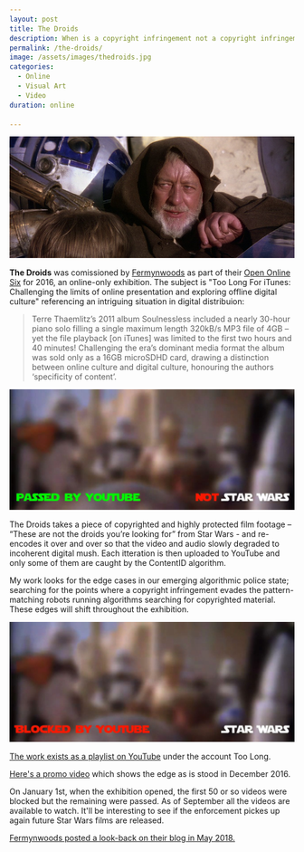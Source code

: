 ```yaml
---
layout: post
title: The Droids
description: When is a copyright infringement not a copyright infringement? When the robots can't see it.
permalink: /the-droids/
image: /assets/images/thedroids.jpg
categories:
  - Online
  - Visual Art
  - Video
duration: online

---
```


![](/assets/images/thedroids.jpg)

**The Droids** was comissioned by [Fermynwoods](http://www.fermynwoods.co.uk/) as part of their [Open Online Six](http://www.fermynwoods.co.uk/current-programme/open-online-six/) for 2016, an online-only exhibition. The subject is "Too Long For iTunes: Challenging the limits of online presentation and exploring offline digital culture" referencing an intriguing situation in digital distribuion: 

> Terre Thaemlitz’s 2011 album Soulnessless included a nearly 30-hour piano solo filling a single maximum length 320kB/s MP3 file of 4GB – yet the file playback [on iTunes] was limited to the first two hours and 40 minutes! Challenging the era’s dominant media format the album was sold only as a 16GB microSDHD card, drawing a distinction between online culture and digital culture, honouring the authors ‘specificity of content’.

![](https://raw.githubusercontent.com/peteash10/Artworks/master/images/toolong_yes.jpg)

The Droids takes a piece of copyrighted and highly protected film footage – “These are not the droids you’re looking for” from Star Wars - and re-encodes it over and over so that the video and audio slowly degraded to incoherent digital mush. Each itteration is then uploaded to YouTube and only some of them are caught by the ContentID algorithm. 

My work looks for the edge cases in our emerging algorithmic police state; searching for the points where a copyright infringement evades the pattern-matching robots running algorithms searching for copyrighted material. These edges will shift throughout the exhibition.

![](https://raw.githubusercontent.com/peteash10/Artworks/master/images/toolong_no.jpg)

[The work exists as a playlist on YouTube](https://www.youtube.com/playlist?list=PLRW0vU-u-9qZmjtWj8RUWY-4szXBWQU2y) under the account Too Long. 

[Here's a promo video](https://vimeo.com/148619063) which shows the edge as is stood in December 2016.

On January 1st, when the exhibition opened, the first 50 or so videos were blocked but the remaining were passed. As of September all the videos are available to watch. It'll be interesting to see if the enforcement pickes up again future Star Wars films are released. 

[Fermynwoods posted a look-back on their blog in May 2018.](http://fermynwoods.org/fermynwoods-friday-16-the-droids/) 